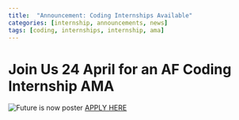 ```yaml
---
title:  "Announcement: Coding Internships Available"
categories: [internship, announcements, news]
tags: [coding, internships, internship, ama]
---
```


# Join Us 24 April for an AF Coding Internship AMA

![Future is now poster](https://github.com/airmencoders/airmencoders.github.io/blob/master/images/Internships.jpeg?raw=true)
[APPLY HERE](https://docs.google.com/forms/d/e/1FAIpQLSeZ6kcvm21TIrMdmDH-41XwIcEuz2otaJSthURZHnFhMnvKyQ/viewform) 